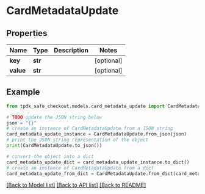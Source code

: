 # CardMetadataUpdate



## Properties

Name | Type | Description | Notes
------------ | ------------- | ------------- | -------------
**key** | **str** |  | [optional] 
**value** | **str** |  | [optional] 

## Example

```python
from tpdk_safe_checkout.models.card_metadata_update import CardMetadataUpdate

# TODO update the JSON string below
json = "{}"
# create an instance of CardMetadataUpdate from a JSON string
card_metadata_update_instance = CardMetadataUpdate.from_json(json)
# print the JSON string representation of the object
print(CardMetadataUpdate.to_json())

# convert the object into a dict
card_metadata_update_dict = card_metadata_update_instance.to_dict()
# create an instance of CardMetadataUpdate from a dict
card_metadata_update_from_dict = CardMetadataUpdate.from_dict(card_metadata_update_dict)
```
[[Back to Model list]](../README.md#documentation-for-models) [[Back to API list]](../README.md#documentation-for-api-endpoints) [[Back to README]](../README.md)


